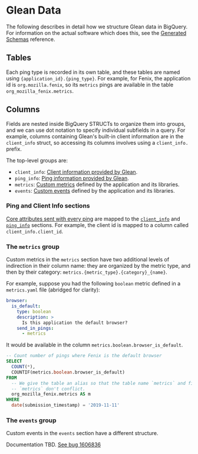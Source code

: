 # Glean Data

The following describes in detail how we structure Glean data in BigQuery. For information on
the actual software which does this, see the [Generated Schemas](schemas.md) reference.

## Tables

Each ping type is recorded in its own table, and these tables are named using `{application_id}.{ping_type}`.
For example, for Fenix, the application id is `org.mozilla.fenix`, so its `metrics` pings are available in the table `org_mozilla_fenix.metrics`.

## Columns

Fields are nested inside BigQuery STRUCTs to organize them into groups, and we can use dot notation to specify individual subfields in a query.
For example, columns containing Glean's built-in client information are in the `client_info` struct, so accessing its columns involves using a `client_info.` prefix.

The top-level groups are:

- `client_info`: [Client information provided by Glean](https://mozilla.github.io/glean/book/user/pings/index.html#the-client_info-section).
- `ping_info`: [Ping information provided by Glean](https://mozilla.github.io/glean/book/user/pings/index.html#the-ping_info-section).
- `metrics`: [Custom metrics](https://mozilla.github.io/glean/book/user/metrics/index.html) defined by the application and its libraries.
- `events`: [Custom events](https://mozilla.github.io/glean/book/user/metrics/event.html) defined by the application and its libraries.

### Ping and Client Info sections

[Core attributes sent with every ping](https://mozilla.github.io/glean/book/user/pings/index.html#glean-pings) are mapped to the [`client_info`](https://mozilla.github.io/glean/book/user/pings/index.html#the-client_info-section) and [`ping_info`](https://mozilla.github.io/glean/book/user/pings/index.html#the-ping_info-section) sections.
For example, the client id is mapped to a column called `client_info.client_id`.

### The `metrics` group

Custom metrics in the `metrics` section have two additional levels of indirection in their column name: they are organized by the metric type, and then by their category: `metrics.{metric_type}.{category}_{name}`.

For example, suppose you had the following `boolean` metric defined in a `metrics.yaml` file (abridged for clarity):

```yaml
browser:
  is_default:
    type: boolean
    description: >
      Is this application the default browser?
    send_in_pings:
      - metrics
```

It would be available in the column `metrics.boolean.browser_is_default`.

```sql
-- Count number of pings where Fenix is the default browser
SELECT
  COUNT(*),
  COUNTIF(metrics.boolean.browser_is_default)
FROM
  -- We give the table an alias so that the table name `metrics` and field name
  -- `metrics` don't conflict.
  org_mozilla_fenix.metrics AS m
WHERE
  date(submission_timestamp) = '2019-11-11'
```

### The `events` group

Custom events in the `events` section have a different structure.

Documentation TBD. [See bug 1606836](https://bugzilla.mozilla.org/show_bug.cgi?id=1606836)
